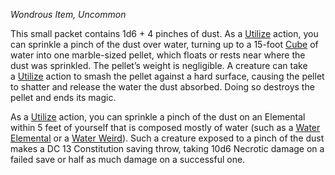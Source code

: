 _Wondrous Item, Uncommon_

This small packet contains 1d6 + 4 pinches of dust. As a [Utilize](https://www.dndbeyond.com/sources/dnd/free-rules/rules-glossary#UtilizeAction) action, you can sprinkle a pinch of the dust over water, turning up to a 15-foot [Cube](https://www.dndbeyond.com/sources/dnd/free-rules/rules-glossary#CubeAreaofEffect) of water into one marble-sized pellet, which floats or rests near where the dust was sprinkled. The pellet’s weight is negligible. A creature can take a [Utilize](https://www.dndbeyond.com/sources/dnd/free-rules/rules-glossary#UtilizeAction) action to smash the pellet against a hard surface, causing the pellet to shatter and release the water the dust absorbed. Doing so destroys the pellet and ends its magic.

As a [Utilize](https://www.dndbeyond.com/sources/dnd/free-rules/rules-glossary#UtilizeAction) action, you can sprinkle a pinch of the dust on an Elemental within 5 feet of yourself that is composed mostly of water (such as a [Water Elemental](https://www.dndbeyond.com/monsters/5195261-water-elemental) or a [Water Weird](https://www.dndbeyond.com/monsters/5195262-water-weird)). Such a creature exposed to a pinch of the dust makes a DC 13 Constitution saving throw, taking 10d6 Necrotic damage on a failed save or half as much damage on a successful one.